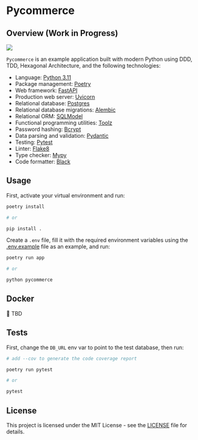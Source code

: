 # Pycommerce

## Overview (Work in Progress)

<p align="left">
  <a href="https://skillicons.dev">
    <img src="https://skills.thijs.gg/icons?i=py,fastapi,postgres,docker&theme=dark" />
  </a>
</p>

`Pycommerce` is an example application built with modern Python using DDD, TDD, Hexagonal Architecture, and the following technologies:


- Language: [Python 3.11](https://www.python.org/)
- Package management: [Poetry](https://python-poetry.org/)
- Web framework: [FastAPI](https://fastapi.tiangolo.com/)
- Production web server: [Uvicorn](http://www.uvicorn.org/)
- Relational database: [Postgres](https://www.postgresql.org/)
- Relational database migrations: [Alembic](https://alembic.sqlalchemy.org/en/latest/)
- Relational ORM: [SQLModel](https://sqlmodel.tiangolo.com/)
- Functional programming utilities: [Toolz](https://toolz.readthedocs.io/en/latest/)
- Password hashing: [Bcrypt](https://github.com/pyca/bcrypt/)
- Data parsing and validation: [Pydantic](https://pydantic-docs.helpmanual.io/)
- Testing: [Pytest](https://docs.pytest.org/en/latest/)
- Linter: [Flake8](https://flake8.pycqa.org/en/latest/)
- Type checker: [Mypy](https://mypy.readthedocs.io/en/stable/index.html)
- Code formatter: [Black](https://github.com/psf/black)

## Usage

First, activate your virtual environment and run:

```sh
poetry install

# or

pip install .
```

Create a `.env` file, fill it with the required environment variables using the [.env.example](.env.example) file as an example, and run:

```sh
poetry run app

# or

python pycommerce
```

## Docker

🚧 TBD

## Tests

First, change the `DB_URL` env var to point to the test database, then run:

```sh
# add --cov to generate the code coverage report

poetry run pytest

# or

pytest
```

## License

This project is licensed under the MIT License - see the [LICENSE](LICENSE) file for details.
